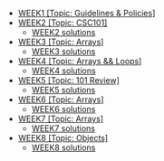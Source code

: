 - [WEEK1 [Topic: Guidelines & Policies]](https://csc215.jpkit.us/WEEK1/)
- [WEEK2 [Topic: CSC101]](https://csc215.jpkit.us/WEEK2/)
	- [WEEK2 solutions](https://csc215.jpkit.us/WEEK2/solutions/)
- [WEEK3 [Topic: Arrays]](https://csc215.jpkit.us/WEEK3/)
	- [WEEK3 solutions](https://csc215.jpkit.us/WEEK3/solutions/)
- [WEEK4 [Topic: Arrays && Loops]](https://csc215.jpkit.us/WEEK4/)
	- [WEEK4 solutions](https://csc215.jpkit.us/WEEK4/solutions/)
- [WEEK5 [Topic: 101 Review]](https://csc215.jpkit.us/WEEK5/)
	- [WEEK5 solutions](https://csc215.jpkit.us/WEEK5/solutions/)
- [WEEK6 [Topic: Arrays]](https://csc215.jpkit.us/WEEK6/)
	- [WEEK6 solutions](https://csc215.jpkit.us/WEEK6/solutions/)
- [WEEK7 [Topic: Arrays]](https://csc215.jpkit.us/WEEK7/)
	- [WEEK7 solutions](https://csc215.jpkit.us/WEEK7/solutions/)
- [WEEK8 [Topic: Objects]](https://csc215.jpkit.us/WEEK8/)
	- [WEEK8 solutions](https://csc215.jpkit.us/WEEK8/solutions/)
